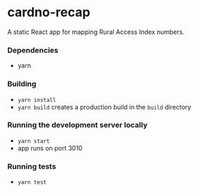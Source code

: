 # cardno-recap

A static React app for mapping Rural Access Index numbers.


### Dependencies

 - yarn


### Building

 - `yarn install`
 - `yarn build` creates a production build in the `build` directory


### Running the development server locally

 - `yarn start`
 - app runs on port 3010

### Running tests

 - `yarn test`
